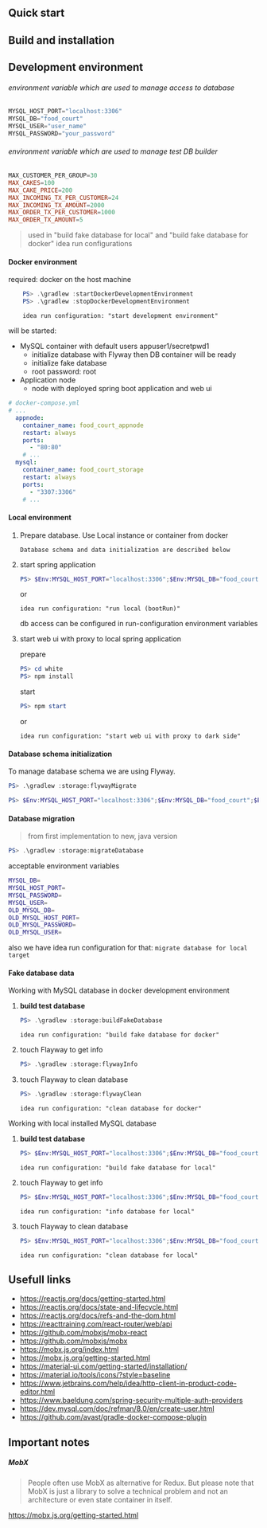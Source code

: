 
## Quick start

## Build and installation

## Development environment

###### environment variable which are used to manage access to database 
```powershell
MYSQL_HOST_PORT="localhost:3306" 
MYSQL_DB="food_court"
MYSQL_USER="user_name"
MYSQL_PASSWORD="your_password"
```
###### environment variable which are used to manage test DB builder 
```powershell
MAX_CUSTOMER_PER_GROUP=30
MAX_CAKES=100
MAX_CAKE_PRICE=200
MAX_INCOMING_TX_PER_CUSTOMER=24
MAX_INCOMING_TX_AMOUNT=2000
MAX_ORDER_TX_PER_CUSTOMER=1000
MAX_ORDER_TX_AMOUNT=5
```
> used in "build fake database for local" and "build fake database for docker" idea run configurations

#### Docker environment

required: docker on the host machine

```powershell
    PS> .\gradlew :startDockerDevelopmentEnvironment
    PS> .\gradlew :stopDockerDevelopmentEnvironment
```
```
    idea run configuration: "start development environment"
```
   
will be started:
- MySQL container with default users appuser1/secretpwd1
    - initialize database with Flyway then DB container will be ready
    - initialize fake database
    - root password: root
- Application node
    - node with deployed spring boot application and web ui
    
```yaml
# docker-compose.yml
# ...
  appnode:
    container_name: food_court_appnode
    restart: always
    ports:
      - "80:80"
    # ...
  mysql:
    container_name: food_court_storage
    restart: always
    ports:
      - "3307:3306"
    # ...
```
    
#### Local environment

1) Prepare database. Use Local instance or container from docker
    ```
    Database schema and data initialization are described below
    ```
1) start spring application
    ```powershell
    PS> $Env:MYSQL_HOST_PORT="localhost:3306";$Env:MYSQL_DB="food_court";$Env:MYSQL_USER="user_name";$Env:MYSQL_PASSWORD="your_password"; PS> .\gradlew :dark:bootRun
    ```
    or
    ```
    idea run configuration: "run local (bootRun)"
    ```
    db access can be configured in run-configuration environment variables
    
1) start web ui with proxy to local spring application
    
    prepare
    ```powershell
    PS> cd white
    PS> npm install
    ```
    start
    ```powershell
    PS> npm start
    ```
    or 
    ```
    idea run configuration: "start web ui with proxy to dark side"
    ```

#### Database schema initialization 

To manage database schema we are using Flyway.

```powershell
PS> .\gradlew :storage:flywayMigrate
```

```powershell
PS> $Env:MYSQL_HOST_PORT="localhost:3306";$Env:MYSQL_DB="food_court";$Env:MYSQL_USER="user_name";$Env:MYSQL_PASSWORD="your_password"; PS> .\gradlew :storage:flywayMigrate
```

#### Database migration
> from first implementation to new, java version

```powershell
PS> .\gradlew :storage:migrateDatabase
```
acceptable environment variables
```bash
MYSQL_DB=
MYSQL_HOST_PORT=
MYSQL_PASSWORD=
MYSQL_USER=
OLD_MYSQL_DB=
OLD_MYSQL_HOST_PORT=
OLD_MYSQL_PASSWORD=
OLD_MYSQL_USER=
```

also we have idea run configuration for that: ```migrate database for local target```

#### Fake database data

Working with MySQL database in docker development environment

1) **build test database**
    ```powershell
    PS> .\gradlew :storage:buildFakeDatabase
    ```
    ```
    idea run configuration: "build fake database for docker"
    ```
1) touch Flayway to get info
    ```powershell
    PS> .\gradlew :storage:flywayInfo
    ```
1) touch Flayway to clean database
    ```powershell
    PS> .\gradlew :storage:flywayClean
    ```
    ```
    idea run configuration: "clean database for docker"
    ```

Working with local installed MySQL database

1) **build test database**
    ```powershell
    PS> $Env:MYSQL_HOST_PORT="localhost:3306";$Env:MYSQL_DB="food_court";$Env:MYSQL_USER="user_name";$Env:MYSQL_PASSWORD="your_password"; .\gradlew :storage:buildFakeDatabase
    ```
    ```
    idea run configuration: "build fake database for local"
    ```
1) touch Flayway to get info
    ```powershell
    PS> $Env:MYSQL_HOST_PORT="localhost:3306";$Env:MYSQL_DB="food_court";$Env:MYSQL_USER="user_name";$Env:MYSQL_PASSWORD="your_password"; .\gradlew :storage:flywayInfo
    ```
    ```
    idea run configuration: "info database for local"
    ```
1) touch Flayway to clean database
    ```powershell
    PS> $Env:MYSQL_HOST_PORT="localhost:3306";$Env:MYSQL_DB="food_court";$Env:MYSQL_USER="user_name";$Env:MYSQL_PASSWORD="your_password"; .\gradlew :storage:flywayClean
    ```
    ```
    idea run configuration: "clean database for local"
    ```

## Usefull links

- https://reactjs.org/docs/getting-started.html
- https://reactjs.org/docs/state-and-lifecycle.html
- https://reactjs.org/docs/refs-and-the-dom.html
- https://reacttraining.com/react-router/web/api
- https://github.com/mobxjs/mobx-react
- https://github.com/mobxjs/mobx
- https://mobx.js.org/index.html
- https://mobx.js.org/getting-started.html
- https://material-ui.com/getting-started/installation/
- https://material.io/tools/icons/?style=baseline
- https://www.jetbrains.com/help/idea/http-client-in-product-code-editor.html
- https://www.baeldung.com/spring-security-multiple-auth-providers
- https://dev.mysql.com/doc/refman/8.0/en/create-user.html
- https://github.com/avast/gradle-docker-compose-plugin

## Important notes

##### MobX

> People often use MobX as alternative for Redux. But please note that MobX is just a library to solve a technical problem and not an architecture or even state container in itself.

https://mobx.js.org/getting-started.html
